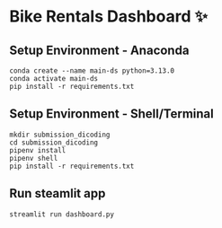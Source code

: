 # Bike Rentals Dashboard ✨

## Setup Environment - Anaconda

```
conda create --name main-ds python=3.13.0
conda activate main-ds
pip install -r requirements.txt
```

## Setup Environment - Shell/Terminal

```
mkdir submission_dicoding
cd submission_dicoding
pipenv install
pipenv shell
pip install -r requirements.txt
```

## Run steamlit app

```
streamlit run dashboard.py
```
